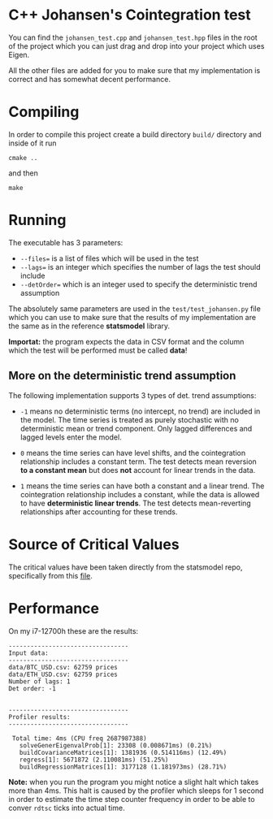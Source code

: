 # C++ Johansen's Cointegration test
You can find the `johansen_test.cpp` and `johansen_test.hpp` files in the root of the project which you can just drag and drop into your project which uses Eigen. 

All the other files are added for you to make sure that my implementation is correct and has somewhat decent performance.

# Compiling
In order to compile this project create a build directory `build/` directory and inside of it run
```
cmake ..
```
and then 
```
make
```

# Running 
The executable has 3 parameters: 
- `--files=` is a list of files which will be used in the test 
- `--lags=` is an integer which specifies the number of lags the test should include
- `--detOrder=` which is an integer used to specify the deterministic trend assumption



The absolutely same parameters are used in the `test/test_johansen.py` file which you can use to make sure that the results of my implementation are the same as in the reference **statsmodel** library.

**Importat:** the program expects the data in CSV format and the column which the test will be performed must be called **data**!

More on the deterministic trend assumption
------
The following implementation supports 3 types of det. trend assumptions: 
- `-1` means no deterministic terms (no intercept, no trend) are included in the model. The time series is treated as purely stochastic with no deterministic mean or trend component. Only lagged differences and lagged levels enter the model.

- `0` means the time series can have level shifts, and the cointegration relationship includes a constant term. The test detects mean reversion **to a constant mean** but does **not** account for linear trends in the data.

- `1` means the time series can have both a constant and a linear trend. The cointegration relationship includes a constant, while the data is allowed to have **deterministic linear trends**. The test detects mean-reverting relationships after accounting for these trends.

# Source of Critical Values
The critical values have been taken directly from the statsmodel repo, specifically from this [file](https://github.com/statsmodels/statsmodels/blob/main/statsmodels/tsa/coint_tables.py).

# Performance
On my i7-12700h these are the results: 
```
---------------------------------
Input data: 
---------------------------------
data/BTC_USD.csv: 62759 prices
data/ETH_USD.csv: 62759 prices
Number of lags: 1
Det order: -1


---------------------------------
Profiler results: 
---------------------------------

 Total time: 4ms (CPU freq 2687987388)
   solveGenerEigenvalProb[1]: 23308 (0.008671ms) (0.21%)
   buildCovarianceMatrices[1]: 1381936 (0.514116ms) (12.49%)
   regress[1]: 5671872 (2.110081ms) (51.25%)
   buildRegressionMatrices[1]: 3177128 (1.181973ms) (28.71%)
```
**Note:** when you run the program you might notice a slight halt which takes more than 4ms. This halt is caused by the profiler which sleeps for 1 second in order to estimate the time step counter frequency in order to be able to conver `rdtsc` ticks into actual time.

